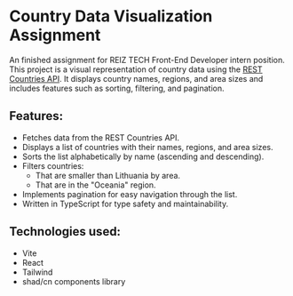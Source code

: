 # Country Data Visualization Assignment

An finished assignment for REIZ TECH Front-End Developer intern position. This project is a visual representation of country data using the [REST Countries API](https://restcountries.com). It displays country names, regions, and area sizes and includes features such as sorting, filtering, and pagination.

## Features:

- Fetches data from the REST Countries API.
- Displays a list of countries with their names, regions, and area sizes.
- Sorts the list alphabetically by name (ascending and descending).
- Filters countries:
  - That are smaller than Lithuania by area.
  - That are in the "Oceania" region.
- Implements pagination for easy navigation through the list.
- Written in TypeScript for type safety and maintainability.

## Technologies used:

- Vite
- React
- Tailwind
- shad/cn components library
